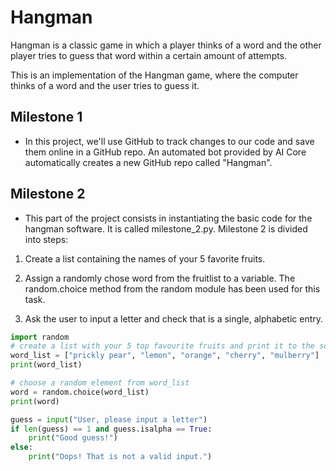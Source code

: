 # Hangman
Hangman is a classic game in which a player thinks of a word and the other player tries to guess that word within a certain amount of attempts.

This is an implementation of the Hangman game, where the computer thinks of a word and the user tries to guess it. 

## Milestone 1

- In this project, we'll use GitHub to track changes to our code and save them online in a GitHub repo.
An automated bot provided by AI Core automatically creates a new GitHub repo called "Hangman".

## Milestone 2

- This part of the project consists in instantiating the basic code for the hangman software. It is called milestone_2.py.
Milestone 2 is divided into steps:

1. Create a list containing the names of your 5 favorite fruits.

1. Assign a randomly chose word from the fruitlist to a variable. The random.choice method from the random module has been used for this task.

1. Ask the user to input a letter and check that is a single, alphabetic entry.

```python
import random
# create a list with your 5 top favourite fruits and print it to the screen
word_list = ["prickly pear", "lemon", "orange", "cherry", "mulberry"]
print(word_list)

# choose a random element from word_list
word = random.choice(word_list) 
print(word)

guess = input("User, please input a letter")
if len(guess) == 1 and guess.isalpha == True:
    print("Good guess!")
else:
    print("Oops! That is not a valid input.")
```